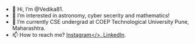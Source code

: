- 👋 Hi, I’m @Vedika81.
- 👀 I’m interested in astronomy, cyber secerity and mathematics!
- 🌱 I’m currently CSE undergrad at COEP Technological University Pune, Maharashtra.
- 📫 How to reach me? <a href = "https://instagram.com/_bc_fgh_j_lmnopqrstu_wxyz?igshid=MzMyNGUyNmU2YQ==">Instagram</>, <a href = "https://www.linkedin.com/in/vedika-bansode-5000a2288?lipi=urn%3Ali%3Apage%3Ad_flagship3_profile_view_base_contact_details%3BLIaOSEnVS3ektlrYNFgOQg%3D%3D">LinkedIn</a>.

<!---
Vedika81/Vedika81 is a ✨ special ✨ repository because its `README.md` (this file) appears on your GitHub profile.
You can click the Preview link to take a look at your changes.
--->
